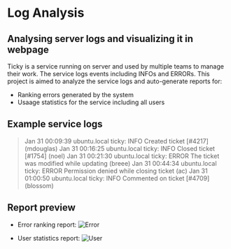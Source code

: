# Log Analysis
## Analysing server logs and visualizing it in webpage

Ticky is a service running on server and used by multiple teams to manage their work. The service logs events including INFOs and ERRORs.
This project is aimed to analyze the service logs and auto-generate reports for:

- Ranking errors generated by the system
- Usaage statistics for the service including all users

## Example service logs

> Jan 31 00:09:39 ubuntu.local ticky: INFO Created ticket [#4217] (mdouglas)
> Jan 31 00:16:25 ubuntu.local ticky: INFO Closed ticket [#1754] (noel)
> Jan 31 00:21:30 ubuntu.local ticky: ERROR The ticket was modified while updating (breee)
> Jan 31 00:44:34 ubuntu.local ticky: ERROR Permission denied while closing ticket (ac)
> Jan 31 01:00:50 ubuntu.local ticky: INFO Commented on ticket [#4709] (blossom)



## Report preview
- Error ranking report:
![Error](https://user-images.githubusercontent.com/25804842/127052026-974cb193-a2a4-4412-8f19-cfed239db40e.PNG)


- User statistics report:
![User](https://user-images.githubusercontent.com/25804842/127052059-f09ff138-ca6a-4361-8b69-0921c6c19ab2.PNG)
